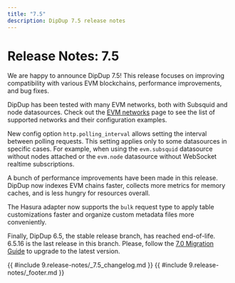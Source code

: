 ```yaml
---
title: "7.5"
description: DipDup 7.5 release notes
---
```


# Release Notes: 7.5

We are happy to announce DipDup 7.5! This release focuses on improving compatibility with various EVM blockchains, performance improvements, and bug fixes.

DipDup has been tested with many EVM networks, both with Subsquid and node datasources. Check out the [EVM networks](../10.supported-networks/0.overview.md) page to see the list of supported networks and their configuration examples.

New config option `http.polling_interval` allows setting the interval between polling requests. This setting applies only to some datasources in specific cases. For example, when using the `evm.subsquid` datasource without nodes attached or the `evm.node` datasource without WebSocket realtime subscriptions.

A bunch of performance improvements have been made in this release. DipDup now indexes EVM chains faster, collects more metrics for memory caches, and is less hungry for resources overall.

The Hasura adapter now supports the `bulk` request type to apply table customizations faster and organize custom metadata files more conveniently.

Finally, DipDup 6.5, the stable release branch, has reached end-of-life. 6.5.16 is the last release in this branch. Please, follow the [7.0 Migration Guide](../9.release-notes/9.v7.0.md#migration-guide) to upgrade to the latest version.

{{ #include 9.release-notes/_7.5_changelog.md }}
{{ #include 9.release-notes/_footer.md }}
